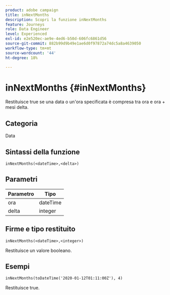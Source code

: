 ```yaml
---
product: adobe campaign
title: inNextMonths
description: Scopri la funzione inNextMonths
feature: Journeys
role: Data Engineer
level: Experienced
exl-id: e2e520ec-ae9e-4ed6-b50d-606fc6861d56
source-git-commit: 882b99d9b49e1ae6d0f97872a74dc5a8a4639050
workflow-type: tm+mt
source-wordcount: '44'
ht-degree: 18%

---
```


# inNextMonths {#inNextMonths}

Restituisce true se una data o un&#39;ora specificata è compresa tra ora e ora + mesi delta.

## Categoria

Data

## Sintassi della funzione

`inNextMonths(<dateTime>,<delta>)`

## Parametri

| Parametro | Tipo |
|-----------|------------------|
| ora | dateTime |
| delta | integer |

## Firme e tipo restituito

`inNextMonths(<dateTime>,<integer>)`

Restituisce un valore booleano.

## Esempi

`inNextMonths(toDateTime('2020-01-12T01:11:00Z'), 4)`

Restituisce true.
